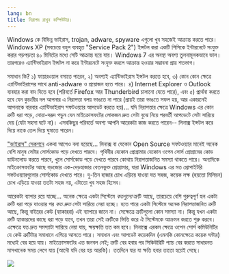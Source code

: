```yaml
---
lang: bn
title: নিরাপদ রাখুন কম্পিউটার।
---
```


Windows কে বিভিন্ন ভাইরাস, trojan, adware, spyware এগুলো খুব সহজেই আক্রান্ত করতে পারে। Windows XP (সবচেয়ে বহুল ব্যবহৃত "Service Pack 2") ইন্সটল করা একটি পিসিকে ইন্টারনেটে সংযুক্ত করার গড়পড়তা ৪০ মিনিটের মধ্যে সেটি আক্রান্ত হয়ে যায়। Windows 7 এর অবস্থা অবশ্য তুলনামূলকভাবে ভাল। তারপরেও এ্যান্টিভাইরাস ইন্সটল না করে ইন্টারনেটে সংযুক্ত করলে আক্রান্ত হওয়ার সম্ভাবনা প্রায় শতভাগ।

সমাধান কি? ১) ফায়ারওয়াল বসাতে পারেন, ২) অবশ্যই এ্যান্টিভাইরাস ইন্সটল করতে হবে, ৩) 
কোন কোন ক্ষেত্রে এ্যান্টিভাইরাসের সাথে anti-adware ও প্রয়োজন হতে পারে। ৪) Internet Explorer ও Outlook ব্যবহার করা বাদ দিতে হবে
(পরিবর্তে Firefox আর Thunderbird চালানো যেতে পারে), এবং ৫) প্রার্থনা করতে হবে যেন কুচক্রীর দল আপনার এ নিরাপত্তা বলয় ভাঙতে না পারে (প্রায়ই তারা ভাঙতে সফল হয়, আর একারনেই আপনাকে বারবার এ্যান্টিভাইরাস সফটওয়্যার আপডেট করতে হয়)... যদি নিরাপত্তার ক্ষেত্রে Windows এর কোন ত্রুটি ধরা পড়ে, দোয়া-দরূদ পড়ুন যেন মাইক্রোসফটের লোকজন দ্রুত সেটা বুঝে নিয়ে পরবর্তী আপডেটে সেটা সারিয়ে দেয় (যেটা সহসা ঘটে না)। এসবকিছুর পরিবর্তে অবশ্য আপনি আরেকটা কাজ করতে পারেন-- লিনাক্স ইন্সটল করে দিয়ে নাকে তেল দিয়ে ঘুমাতে পারেন।

<a href="/items/viruses/index_bn.php">"ভাইরাস" সেকশনে</a> একথা আগেও বলা হয়েছে... লিনাক্স বা যেকোন Open Source সফটওয়্যার মানেই অনেক বেশি মানুষ সেটার সোর্সকোড পড়ে দেখতে পারবে। পৃথিবীর যেকোন প্রোগ্রামার যেকোন ওপেন সোর্স প্রোগ্রামের কোড ডাউনলোড করতে পারবে, খুলে সোর্সকোড পড়ে দেখতে পারবে কোথায় নিরাপত্তাজনিত সমস্যা থাকতে পারে। অন্যদিকে মাইক্রোসফটের আছে বড়জোর এক-দেড়হাজার বেতনভুক্ত প্রোগ্রামার, যারা Windows এর মত প্রোপাইটরি সফটওয়্যারগুলোর সোর্সকোড দেখতে পারে। দু-তিন হাজার চোখ এড়িয়ে যাওয়া যত সহজ, কয়েক লক্ষ (হয়তো মিলিয়ন) চোখ এড়িয়ে যাওয়া ততটা সহজ নয়, এটাতো খুব সহজ হিসেব।

আরেকটা ব্যাপার রয়ে যাচ্ছে... অনেক ক্ষেত্রে একটা সিস্টেমে <i>কতগুলো</i> ত্রুটি আছে, তারচেয়ে বেশি গুরুত্বপূর্ণ হল একটা ত্রুটি ধরা পড়ে যাওয়ার পর <i>কত দ্রুত</i> সেটা সারিয়ে নেয়া হচ্ছে। হতে পারে একটা সিস্টেমে অনেক নিরাপত্তাজনিত ত্রুটি আছে, কিন্তু বাইরের কেউ (হ্যাকাররা) এই ব্যাপারে জানে না। সেক্ষেত্রে ত্রুটিগুলো কোন সমস্যা না। কিন্তু যখন একটা ত্রুটি হ্যাকারদের কাছে ধরা পড়ে যাবে, তখন তারা সেই ত্রুটিকে ভিত্তি করে ঐ সিস্টেমকে আক্রমন করতে শুরু করবে। এক্ষেত্রে যত দ্রুত সমস্যাটা সারিয়ে নেয়া যায়, ক্ষয়ক্ষতি তত কম হবে। লিনাক্সে এরকম ক্ষেত্রে ওপেন সোর্স কমিউনিটির যে কেউ ত্রুটিটার সমাধানে এগিয়ে আসতে পারে। সমাধান এবং আপডেট কয়েকদিন (এমনকি কোনক্ষেত্রে কয়েক ঘন্টার) মধ্যেই বের হয়ে যায়। মাইক্রোসফটের এত জনবল নেই; ত্রুটি বের হবার পর সিকিউরিটি প্যাচ বের করতে সাধারনত মাসখানেক সময় লেগে যায় (আদৌ যদি বের হয় আরকি)। ততদিনে যার যা ক্ষতি হবার তাতো হয়েই গেছে। 


<img src="Images/security_thumb.png" />




